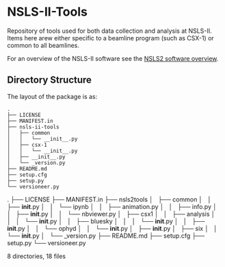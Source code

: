 # NSLS-II-Tools

Repository of tools used for both data collection and analysis at NSLS-II. Items here
arew either specific to a beamline program (such as CSX-1) or common to all beamlines. 

For an overview of the NSLS-II software see the [NSLS2 software overview](http://nsls-ii.github.io).

## Directory Structure

The layout of the package is as:

```
.
├── LICENSE
├── MANIFEST.in
├── nsls-ii-tools
│   ├── common
│   │   └── __init__.py
│   ├── csx-1
│   │   └── __init__.py
│   ├── __init__.py
│   └── _version.py
├── README.md
├── setup.cfg
├── setup.py
└── versioneer.py
```


.
├── LICENSE
├── MANIFEST.in
├── nsls2tools
│   ├── common
│   │   ├── __init__.py
│   │   └── ipynb
│   │       ├── animation.py
│   │       ├── info.py
│   │       ├── __init__.py
│   │       └── nbviewer.py
│   ├── csx1
│   │   ├── analysis
│   │   │   └── __init__.py
│   │   ├── bluesky
│   │   │   └── __init__.py
│   │   ├── __init__.py
│   │   └── ophyd
│   │       └── __init__.py
│   ├── __init__.py
│   ├── six
│   │   └── __init__.py
│   └── _version.py
├── README.md
├── setup.cfg
├── setup.py
└── versioneer.py

8 directories, 18 files
